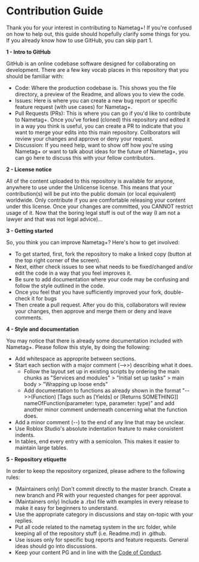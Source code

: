 # Contribution Guide

Thank you for your interest in contributing to Nametag+! If you're confused on how to help out, this guide should hopefully clarify some things for you. If you already know how to use GitHub, you can skip part 1.

**1 - Intro to GitHub**

GitHub is an online codebase software designed for collaborating on development. There are a few key vocab places in this repository that you should be familiar with:
- Code: Where the production codebase is. This shows you the file directory, a preview of the Readme, and allows you to view the code.
- Issues: Here is where you can create a new bug report or specific feature request (with use cases) for Nametag+.
- Pull Requests (PRs): This is where you can go if you'd like to contribute to Nametag+. Once you've forked (cloned) this repository and edited it in a way you think is useful, you can create a PR to indicate that you want to merge your edits into this main repository. Collborators will review your changes and approve or deny your request.
- Discussion: If you need help, want to show off how you're using Nametag+ or want to talk about ideas for the future of Nametag+, you can go here to discuss this with your fellow contributors.

**2 - License notice**

All of the content uploaded to this repository is available for anyone, anywhere to use under the Unlicense license. This means that your contribution(s) will be put into the public domain (or local equivalent) worldwide. Only contribute if you are comfortable releasing your content under this license. Once your changes are committed, you CANNOT restrict usage of it. Now that the boring legal stuff is out of the way (I am not a lawyer and that was not legal advice)...

**3 - Getting started**

So, you think you can improve Nametag+? Here's how to get involved:
- To get started, first, fork the repository to make a linked copy (button at the top right corner of the screen).
- Next, either check issues to see what needs to be fixed/changed and/or edit the code in a way that you feel improves it. 
- Be sure to add documentation where your code may be confusing and follow the style outlined in the code.
- Once you feel that you have sufficiently improved your fork, double-check it for bugs
- Then create a pull request. After you do this, collaborators will review your changes, then approve and merge them or deny and leave comments.

**4 - Style and documentation**

You may notice that there is already some documentation included with Nametag+. Please follow this style, by doing the following:
- Add whitespace as approprite between sections.
- Start each section with a major comment (-->>) describing what it does.
  - Follow the layout set up in existing scripts by ordering the main chunks as "Services and modules" > "Initial set up tasks" > main body > "Wrapping up loose ends"
  - Add documentation to functions as already shown in the format "-->>(Function) [Tags such as [Yields] or [Returns SOMETHING]] nameOfFunction(parameter: type, parameter: type)" and add another minor comment underneath concerning what the function does.
- Add a minor comment (--) to the end of any line that may be unclear.
- Use Roblox Studio's absolute indentation feature to make consistent indents.
- In tables, end every entry with a semicolon. This makes it easier to maintain large tables.

**5 - Repository etiquette**

In order to keep the repository organized, please adhere to the following rules:
- (Maintainers only) Don't commit directly to the master branch. Create a new branch and PR with your requested changes for peer approval.
- (Maintainers only) Include a .rbxl file with examples in every release to make it easy for beginners to understand.
- Use the appropriate category in discussions and stay on-topic with your replies.
- Put all code related to the nametag system in the src folder, while keeping all of the repository stuff (i.e. Readme.md) in .github.
- Use issues only for specific bug reports and feature requests. General ideas should go into discussions.
- Keep your content PG and in line with the [Code of Conduct](https://github.com/AwesomePossum212/nametag-plus/blob/main/.github/CODE_OF_CONDUCT.md).
